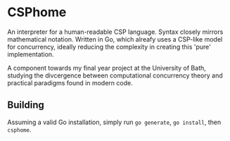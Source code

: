 # CSPhome

An interpreter for a human-readable CSP language. Syntax closely mirrors mathematical notation. Written in Go, which alreafy uses a CSP-like model for concurrency, ideally reducing the complexity in creating this 'pure' implementation.

A component towards my final year project at the University of Bath, studying the divcergence between computational concurrency theory and practical paradigms found in modern code.

## Building

Assuming a valid Go installation, simply run ```go generate```, ```go install```, then ```csphome```.
